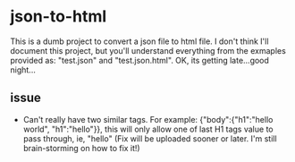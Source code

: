 # json-to-html
This is a dumb project to convert a json file to html file.
I don't think I'll document this project, but you'll understand everything from the exmaples provided as: "test.json" and "test.json.html".
OK, its getting late...good night...

## issue
- Can't really have two similar tags. For example: {"body":{"h1":"hello world", "h1":"hello"}}, this will only allow one of last H1 tags value to pass through, ie, "hello" (Fix will be uploaded sooner or later. I'm still brain-storming on how to fix it!)
